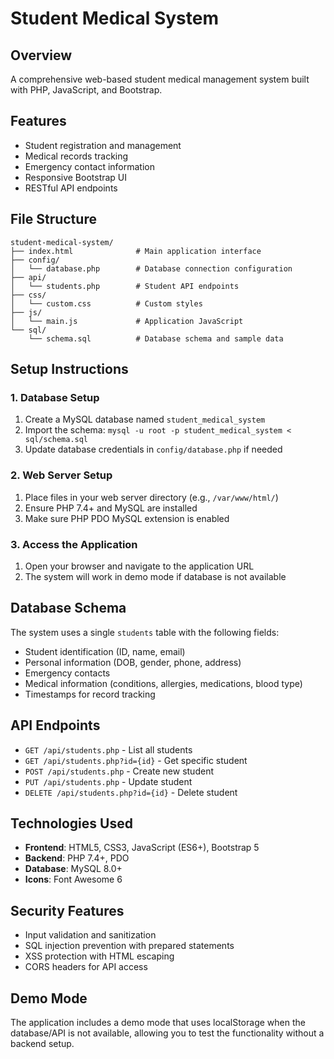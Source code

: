 # Student Medical System

## Overview
A comprehensive web-based student medical management system built with PHP, JavaScript, and Bootstrap.

## Features
- Student registration and management
- Medical records tracking
- Emergency contact information
- Responsive Bootstrap UI
- RESTful API endpoints

## File Structure
```
student-medical-system/
├── index.html              # Main application interface
├── config/
│   └── database.php        # Database connection configuration
├── api/
│   └── students.php        # Student API endpoints
├── css/
│   └── custom.css          # Custom styles
├── js/
│   └── main.js             # Application JavaScript
└── sql/
    └── schema.sql          # Database schema and sample data
```

## Setup Instructions

### 1. Database Setup
1. Create a MySQL database named `student_medical_system`
2. Import the schema: `mysql -u root -p student_medical_system < sql/schema.sql`
3. Update database credentials in `config/database.php` if needed

### 2. Web Server Setup
1. Place files in your web server directory (e.g., `/var/www/html/`)
2. Ensure PHP 7.4+ and MySQL are installed
3. Make sure PHP PDO MySQL extension is enabled

### 3. Access the Application
1. Open your browser and navigate to the application URL
2. The system will work in demo mode if database is not available

## Database Schema

The system uses a single `students` table with the following fields:
- Student identification (ID, name, email)
- Personal information (DOB, gender, phone, address)
- Emergency contacts
- Medical information (conditions, allergies, medications, blood type)
- Timestamps for record tracking

## API Endpoints

- `GET /api/students.php` - List all students
- `GET /api/students.php?id={id}` - Get specific student
- `POST /api/students.php` - Create new student
- `PUT /api/students.php` - Update student
- `DELETE /api/students.php?id={id}` - Delete student

## Technologies Used
- **Frontend**: HTML5, CSS3, JavaScript (ES6+), Bootstrap 5
- **Backend**: PHP 7.4+, PDO
- **Database**: MySQL 8.0+
- **Icons**: Font Awesome 6

## Security Features
- Input validation and sanitization
- SQL injection prevention with prepared statements
- XSS protection with HTML escaping
- CORS headers for API access

## Demo Mode
The application includes a demo mode that uses localStorage when the database/API is not available, allowing you to test the functionality without a backend setup.
